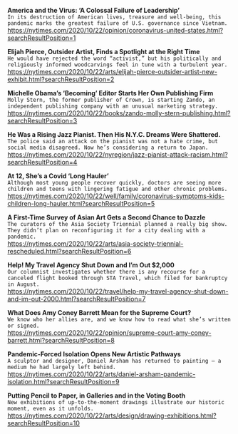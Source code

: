 **America and the Virus: ‘A Colossal Failure of Leadership’**\
`In its destruction of American lives, treasure and well-being, this pandemic marks the greatest failure of U.S. governance since Vietnam.`\
https://nytimes.com/2020/10/22/opinion/coronavirus-united-states.html?searchResultPosition=1

**Elijah Pierce, Outsider Artist, Finds a Spotlight at the Right Time**\
`He would have rejected the word “activist,” but his politically and religiously informed woodcarvings feel in tune with a turbulent year.`\
https://nytimes.com/2020/10/22/arts/elijah-pierce-outsider-artist-new-exhibit.html?searchResultPosition=2

**Michelle Obama’s ‘Becoming’ Editor Starts Her Own Publishing Firm**\
`Molly Stern, the former publisher of Crown, is starting Zando, an independent publishing company with an unusual marketing strategy.`\
https://nytimes.com/2020/10/22/books/zando-molly-stern-publishing.html?searchResultPosition=3

**He Was a Rising Jazz Pianist. Then His N.Y.C. Dreams Were Shattered.**\
`The police said an attack on the pianist was not a hate crime, but social media disagreed. Now he’s considering a return to Japan.`\
https://nytimes.com/2020/10/22/nyregion/jazz-pianist-attack-racism.html?searchResultPosition=4

**At 12, She’s a Covid ‘Long Hauler’**\
`Although most young people recover quickly, doctors are seeing more children and teens with lingering fatigue and other chronic problems.`\
https://nytimes.com/2020/10/22/well/family/coronavirus-symptoms-kids-children-long-hauler.html?searchResultPosition=5

**A First-Time Survey of Asian Art Gets a Second Chance to Dazzle**\
`The curators of the Asia Society Triennial planned a really big show. They didn’t plan on reconfiguring it for a city dealing with a pandemic.`\
https://nytimes.com/2020/10/22/arts/asia-society-triennial-rescheduled.html?searchResultPosition=6

**Help! My Travel Agency Shut Down and I’m Out $2,000**\
`Our columnist investigates whether there is any recourse for a canceled flight booked through STA Travel, which filed for bankruptcy in August.`\
https://nytimes.com/2020/10/22/travel/help-my-travel-agency-shut-down-and-im-out-2000.html?searchResultPosition=7

**What Does Amy Coney Barrett Mean for the Supreme Court?**\
`We know who her allies are, and we know how to read what she’s written or signed.`\
https://nytimes.com/2020/10/22/opinion/supreme-court-amy-coney-barrett.html?searchResultPosition=8

**Pandemic-Forced Isolation Opens New Artistic Pathways**\
`A sculptor and designer, Daniel Arsham has returned to painting — a medium he had largely left behind.`\
https://nytimes.com/2020/10/22/arts/daniel-arsham-pandemic-isolation.html?searchResultPosition=9

**Putting Pencil to Paper, in Galleries and in the Voting Booth**\
`New exhibitions of up-to-the-moment drawings illustrate our historic moment, even as it unfolds.`\
https://nytimes.com/2020/10/22/arts/design/drawing-exhibitions.html?searchResultPosition=10

